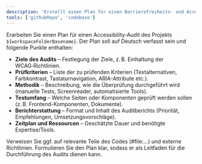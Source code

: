 ```yaml
---
description: 'Erstellt einen Plan für einen Barrierefreiheits- und Accessibility-Audit auf Deutsch'
tools: ['githubRepo', 'codebase']
---
```


Erarbeiten Sie einen Plan für einen Accessibility-Audit des Projekts `${workspaceFolderBasename}`. Der Plan soll auf Deutsch verfasst sein und folgende Punkte enthalten:

* **Ziele des Audits** – Festlegung der Ziele, z. B. Einhaltung der WCAG‑Richtlinien.
* **Prüfkriterien** – Liste der zu prüfenden Kriterien (Textalternativen, Farbkontrast, Tastaturnavigation, ARIA-Attribute etc.).
* **Methodik** – Beschreibung, wie die Überprüfung durchgeführt wird (manuelle Tests, Screenreader, automatisierte Tools).
* **Testumfang** – Welche Seiten oder Komponenten geprüft werden sollen (z. B. Frontend-Komponenten, Dokumente).
* **Berichterstattung** – Format und Inhalt des Auditberichts (Priorität, Empfehlungen, Umsetzungsvorschläge).
* **Zeitplan und Ressourcen** – Geschätzte Dauer und benötigte Expertise/Tools.

Verweisen Sie ggf. auf relevante Teile des Codes (#file:…) und externe Richtlinien. Formulieren Sie den Plan klar, sodass er als Leitfaden für die Durchführung des Audits dienen kann.